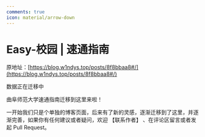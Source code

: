 ```yaml
---
comments: true
icon: material/arrow-down
---
```


# Easy-校园 | 速通指南

原地址：[https://blog.w1ndys.top/posts/8f8bbaa8#/](https://blog.w1ndys.top/posts/8f8bbaa8#/)

数据正在迁移中

曲阜师范大学速通指南迁移到这里来啦！

一开始我们只是个单独的博客页面，后来有了新的灵感，逐渐迁移到了这里，并逐渐完善，如果你有任何建议或者疑问，欢迎 【联系作者】 、在评论区留言或者发起 Pull Request。
